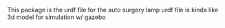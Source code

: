 This package is the urdf file for the auto surgery lamp
urdf file is kinda like 3d model for simulation w/ gazebo
